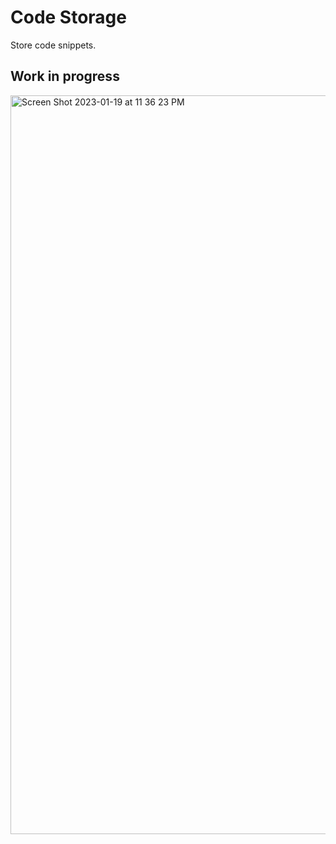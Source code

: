 # Code Storage

Store code snippets.

## Work in progress
<img width="1182" alt="Screen Shot 2023-01-19 at 11 36 23 PM" src="https://user-images.githubusercontent.com/13574057/213618249-4d5a1c03-92f0-480e-a732-74a4edc5fef1.png">
